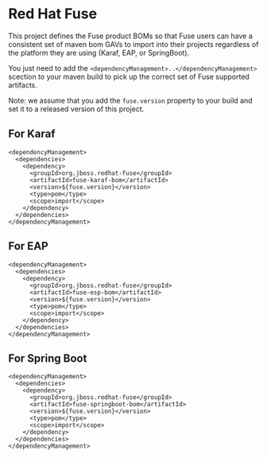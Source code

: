# Red Hat Fuse
This project defines the Fuse product BOMs so that Fuse users can have a consistent set of maven bom GAVs to import into their projects regardless of the platform they are using (Karaf, EAP, or SpringBoot).

You just need to add the `<dependencyManagement>..</dependencyManagement>` scection to your maven build to pick up the correct set of Fuse supported artifacts.

Note: we assume that you add the `fuse.version` property to your build and set it to a released version of this project.

## For Karaf

    <dependencyManagement>
      <dependencies>
        <dependency>
          <groupId>org.jboss.redhat-fuse</groupId>
          <artifactId>fuse-karaf-bom</artifactId>
          <version>${fuse.version}</version>
          <type>pom</type>
          <scope>import</scope>
        </dependency>
      </dependencies>
    </dependencyManagement>

## For EAP

    <dependencyManagement>
      <dependencies>
        <dependency>
          <groupId>org.jboss.redhat-fuse</groupId>
          <artifactId>fuse-esp-bom</artifactId>
          <version>${fuse.version}</version>
          <type>pom</type>
          <scope>import</scope>
        </dependency>
      </dependencies>
    </dependencyManagement>

## For Spring Boot

    <dependencyManagement>
      <dependencies>
        <dependency>
          <groupId>org.jboss.redhat-fuse</groupId>
          <artifactId>fuse-springboot-bom</artifactId>
          <version>${fuse.version}</version>
          <type>pom</type>
          <scope>import</scope>
        </dependency>
      </dependencies>
    </dependencyManagement>



